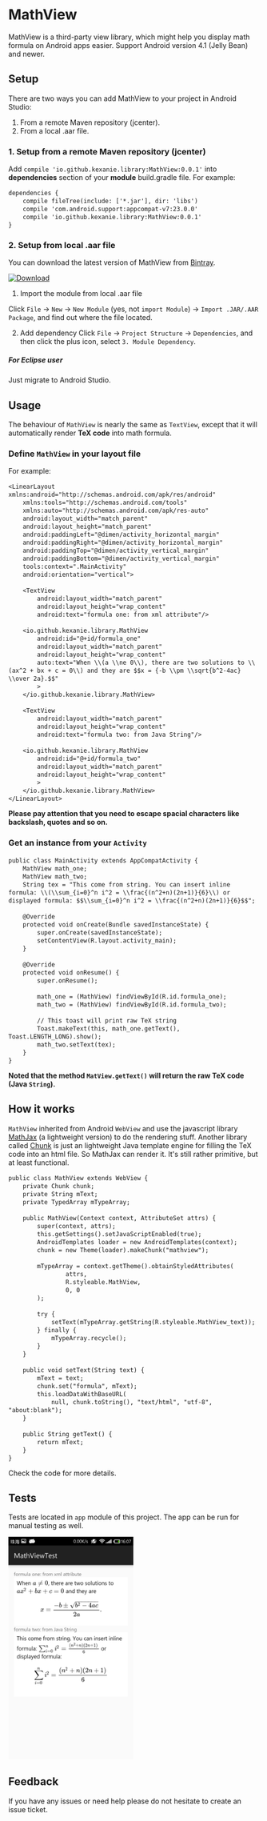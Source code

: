 # MathView

MathView is a third-party view library, which might help you display math formula on Android apps easier. Support Android version 4.1 (Jelly Bean) and newer.

## Setup

There are two ways you can add MathView to your project in Android Studio:

1. From a remote Maven repository (jcenter).
2. From a local .aar file.

### 1. Setup from a remote Maven repository (jcenter)

Add `compile 'io.github.kexanie.library:MathView:0.0.1'` into **dependencies** section of your **module** build.gradle file. For example:

```
dependencies {
    compile fileTree(include: ['*.jar'], dir: 'libs')
    compile 'com.android.support:appcompat-v7:23.0.0'
    compile 'io.github.kexanie.library:MathView:0.0.1'
}
```

### 2. Setup from local .aar file
You can download the latest version of MathView from [Bintray](https://bintray.com/kexanie/maven/MathView/_latestVersion "Bintray").

[ ![Download](https://api.bintray.com/packages/kexanie/maven/MathView/images/download.svg) ](https://bintray.com/kexanie/maven/MathView/_latestVersion) 

1) Import the module from local .aar file

Click `File` -> `New` -> `New Module` (yes, not `import Module`) -> `Import .JAR/.AAR Package`, and find out where the file located.

2) Add dependency
Click `File` -> `Project Structure` -> `Dependencies`, and then click the plus icon, select `3. Module Dependency`.

##### For Eclipse user
Just migrate to Android Studio.

## Usage

The behaviour of `MathView` is nearly the same as `TextView`, except that it will automatically render **TeX code** into math formula. 

### Define `MathView` in your layout file
For example:

```
<LinearLayout xmlns:android="http://schemas.android.com/apk/res/android"
    xmlns:tools="http://schemas.android.com/tools"
    xmlns:auto="http://schemas.android.com/apk/res-auto"
    android:layout_width="match_parent"
    android:layout_height="match_parent"
    android:paddingLeft="@dimen/activity_horizontal_margin"
    android:paddingRight="@dimen/activity_horizontal_margin"
    android:paddingTop="@dimen/activity_vertical_margin"
    android:paddingBottom="@dimen/activity_vertical_margin"
    tools:context=".MainActivity"
    android:orientation="vertical">

    <TextView
        android:layout_width="match_parent"
        android:layout_height="wrap_content"
        android:text="formula one: from xml attribute"/>

    <io.github.kexanie.library.MathView
        android:id="@+id/formula_one"
        android:layout_width="match_parent"
        android:layout_height="wrap_content"
        auto:text="When \\(a \\ne 0\\), there are two solutions to \\(ax^2 + bx + c = 0\\) and they are $$x = {-b \\pm \\sqrt{b^2-4ac} \\over 2a}.$$"
        >
    </io.github.kexanie.library.MathView>

    <TextView
        android:layout_width="match_parent"
        android:layout_height="wrap_content"
        android:text="formula two: from Java String"/>

    <io.github.kexanie.library.MathView
        android:id="@+id/formula_two"
        android:layout_width="match_parent"
        android:layout_height="wrap_content"
        >
    </io.github.kexanie.library.MathView>
</LinearLayout>
```
**Please pay attention that you need to escape spacial characters like backslash, quotes and so on.**

### Get an instance from your `Activity`
```
public class MainActivity extends AppCompatActivity {
    MathView math_one;
    MathView math_two;
    String tex = "This come from string. You can insert inline formula: \\(\\sum_{i=0}^n i^2 = \\frac{(n^2+n)(2n+1)}{6}\\) or displayed formula: $$\\sum_{i=0}^n i^2 = \\frac{(n^2+n)(2n+1)}{6}$$";

    @Override
    protected void onCreate(Bundle savedInstanceState) {
        super.onCreate(savedInstanceState);
        setContentView(R.layout.activity_main);
    }

    @Override
    protected void onResume() {
        super.onResume();

        math_one = (MathView) findViewById(R.id.formula_one);
        math_two = (MathView) findViewById(R.id.formula_two);

        // This toast will print raw TeX string
        Toast.makeText(this, math_one.getText(), Toast.LENGTH_LONG).show();
        math_two.setText(tex);
    }
}
```
**Noted that the method `MatView.getText()` will return the raw TeX code (Java `String`).**

## How it works
`MathView` inherited from Android `WebView` and use the javascript library [MathJax](https://www.mathjax.org/ "MathJax") (a lightweight version) to do the rendering stuff. Another library called [Chunk](https://github.com/tomj74/chunk-templates/ "Chunk") is just an lightweight Java template engine for filling the TeX code into an html file. So MathJax can render it. It's still rather primitive, but at least functional.

```
public class MathView extends WebView {
    private Chunk chunk;
    private String mText;
    private TypedArray mTypeArray;

    public MathView(Context context, AttributeSet attrs) {
        super(context, attrs);
        this.getSettings().setJavaScriptEnabled(true);
        AndroidTemplates loader = new AndroidTemplates(context);
        chunk = new Theme(loader).makeChunk("mathview");

        mTypeArray = context.getTheme().obtainStyledAttributes(
                attrs,
                R.styleable.MathView,
                0, 0
        );

        try {
            setText(mTypeArray.getString(R.styleable.MathView_text));
        } finally {
            mTypeArray.recycle();
        }
    }

    public void setText(String text) {
        mText = text;
        chunk.set("formula", mText);
        this.loadDataWithBaseURL(
            null, chunk.toString(), "text/html", "utf-8", "about:blank");
    }

    public String getText() {
        return mText;
    }
}
```
Check the code for more details.

## Tests

Tests are located in `app` module of this project. The app can be run for manual testing as well.

<img src="screenshot.png" width="250"> 

## Feedback

If you have any issues or need help please do not hesitate to create an issue ticket.
